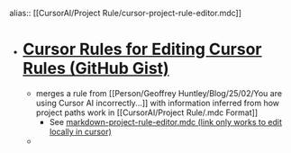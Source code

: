 alias:: [[CursorAI/Project Rule/cursor-project-rule-editor.mdc]]

- # [Cursor Rules for Editing Cursor Rules (GitHub Gist)](https://gist.github.com/codekiln/242b572c64c1097277fd4c831db91c10)
	- merges a rule from [[Person/Geoffrey Huntley/Blog/25/02/You are using Cursor AI incorrectly...]] with information inferred from how project paths work in [[CursorAI/Project Rule/.mdc Format]]
		- See [markdown-project-rule-editor.mdc (link only works to edit locally in cursor)](cursor://../.cursor/rules/cursor-project-rule-editor.mdc)
	-